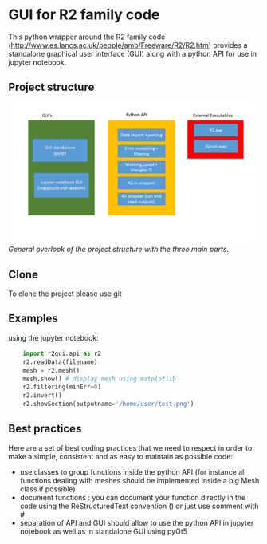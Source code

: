 GUI for R2 family code
======================

This python wrapper around the R2 family code (http://www.es.lancs.ac.uk/people/amb/Freeware/R2/R2.htm)
provides a standalone graphical user interface (GUI) along with a python API for use in jupyter notebook.


Project structure
-----------------

![project structure](structure.png)*General overlook of the project structure with the three main parts.*

Clone
-----
To clone the project please use git


Examples
--------

using the jupyter notebook:
``` python
    import r2gui.api as r2
    r2.readData(filename)
    mesh = r2.mesh()
    mesh.show() # display mesh using matplotlib
    r2.filtering(minErr=0)
    r2.invert()
    r2.showSection(outputname='/home/user/test.png')
```




Best practices
--------------

Here are a set of best coding practices that we need to respect in order to make a
simple, consistent and as easy to maintain as possible code:

- use classes to group functions inside the python API (for instance all functions dealing with meshes should be implemented inside a big Mesh class if possible)
- document functions : you can document your function directly in the code using the ReStructuredText convention (<link needed>) or just use comment with #
- separation of API and GUI should allow to use the python API in jupyter notebook as well as in standalone GUI using pyQt5





